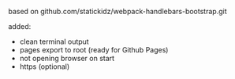 based on github.com/statickidz/webpack-handlebars-bootstrap.git

added:
- clean terminal output
- pages export to root (ready for Github Pages)
- not opening browser on start
- https (optional)

<!-- todo: -->
<!-- - watching not only hbs, but also scss -->